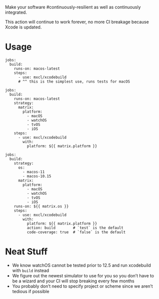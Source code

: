 Make your software #continuously-resilient as well as continuously integrated.

This action will continue to work forever, no more CI breakage because Xcode
is updated.

# Usage

```
jobs:
  build:
    runs-on: macos-latest
    steps:
      - use: mxcl/xcodebuild
      # ^^ this is the simplest use, runs tests for macOS
```

```
jobs:
  build:
    runs-on: macos-latest
    strategy:
      matrix:
        platform:
          - macOS
          - watchOS
          - tvOS
          - iOS
    steps:
      - use: mxcl/xcodebuild
        with:
          platform: ${{ matrix.platform }}
```

```
jobs:
  build:
    strategy:
      os:
        - macos-11
        - macos-10.15
      matrix:
        platform:
          - macOS
          - watchOS
          - tvOS
          - iOS
    runs-on: ${{ matrix.os }}
    steps:
      - use: mxcl/xcodebuild
        with:
          platform: ${{ matrix.platform }}
          action: build        # `test` is the default
          code-coverage: true  # `false` is the default
```

# Neat Stuff

* We know watchOS cannot be tested prior to 12.5 and run xcodebuild with `build`
instead
* We figure out the newest simulator to use for you so you don’t have to be a
wizard and your CI will stop breaking every few months
* You probably don’t need to specify project or scheme since we aren’t tedious
if possible
